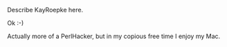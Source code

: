 

Describe KayRoepke here.

Ok :-)

Actually more of a PerlHacker, but in my copious free time I enjoy my Mac.
